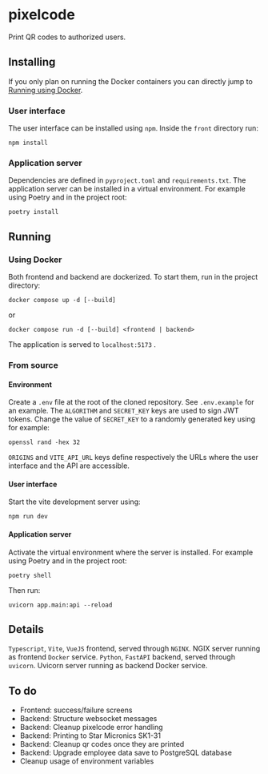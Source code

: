 # pixelcode

Print QR codes to authorized users.

## Installing

If you only plan on running the Docker containers you can directly jump to [Running using Docker](#using-docker).

### User interface

The user interface can be installed using `npm`. Inside the `front` directory run:
```commandline
npm install
```
### Application server

Dependencies are defined in `pyproject.toml` and `requirements.txt`.
The application server can be installed in a virtual environment. For example using Poetry and in the project root:
```commandline
poetry install
```

## Running

### Using Docker
Both frontend and backend are dockerized. To start them, run in the project directory:
```commandline
docker compose up -d [--build]
```
or
```commandline
docker compose run -d [--build] <frontend | backend>
```
The application is served to `localhost:5173` .

### From source

#### Environment
Create a `.env` file at the root of the cloned repository. See `.env.example` for an example.
The `ALGORITHM` and `SECRET_KEY` keys are used to sign JWT tokens.
Change the value of `SECRET_KEY` to a randomly generated key using for example:
```commandline
openssl rand -hex 32
```
`ORIGINS` and `VITE_API_URL` keys define respectively the URLs where the user interface and the API are accessible.

#### User interface

Start the vite development server using:
```commandline
npm run dev
```

#### Application server
Activate the virtual environment where the server is installed. For example using Poetry and in the project root:
```commandline
poetry shell
```
Then run:
```commandline
uvicorn app.main:api --reload
```

## Details

`Typescript`, `Vite`, `VueJS` frontend, served through `NGINX`. NGIX server running as frontend `Docker` service.
`Python`, `FastAPI` backend, served through `uvicorn`. Uvicorn server running as backend Docker service.

## To do
- Frontend: success/failure screens
- Backend: Structure websocket messages
- Backend: Cleanup pixelcode error handling
- Backend: Printing to Star Micronics SK1-31
- Backend: Cleanup qr codes once they are printed
- Backend: Upgrade employee data save to PostgreSQL database
- Cleanup usage of environment variables
